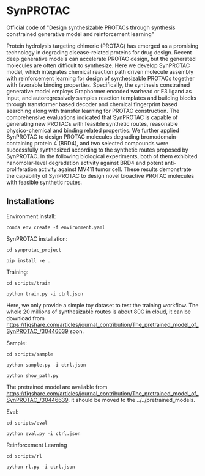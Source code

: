# SynPROTAC
Official code of "Design synthesizable PROTACs through synthesis constrained generative model and reinforcement learning"

Protein hydrolysis targeting chimeric (PROTAC) has emerged as a promising technology in degrading disease-related proteins for drug design. Recent deep generative models can accelerate PROTAC design, but the generated molecules are often difficult to synthesize. Here we develop SynPROTAC model, which integrates chemical reaction path driven molecule assembly with reinforcement learning for design of synthesizable PROTACs together with favorable binding properties. Specifically, the synthesis constrained generative model employs Graphormer encoded warhead or E3 ligand as input, and autoregressively samples reaction templates and building blocks through transformer based decoder and chemical fingerprint based searching along with transfer learning for PROTAC construction. The comprehensive evaluations indicated that SynPROTAC is capable of generating new PROTACs with feasible synthetic routes, reasonable physico-chemical and binding related properties. We further applied SynPROTAC to design PROTAC molecules degrading bromodomain-containing protein 4 (BRD4), and two selected compounds were successfully synthesized according to the synthetic routes proposed by SynPROTAC. In the following biological experiments, both of them exhibited nanomolar-level degradation activity against BRD4 and potent anti-proliferation activity against MV411 tumor cell. These results demonstrate the capability of SynPROTAC to design novel bioactive PROTAC molecules with feasible synthetic routes. 

## Installations
Environment install:

	conda env create -f environment.yaml 


SynPROTAC installation:

	cd synprotac_project

	pip install -e .

Training:

	cd scripts/train

	python train.py -i ctrl.json 

Here, we only provide a simple toy dataset to test the training workflow. The whole 20 millions of synthesizable routes is about 80G in cloud, it can be download from https://figshare.com/articles/journal_contribution/The_pretrained_model_of_SynPROTAC_/30446639 soon. 

Sample:

	cd scripts/sample 

	python sample.py -i ctrl.json 

	python show_path.py 

The pretrained model are avaliable from  https://figshare.com/articles/journal_contribution/The_pretrained_model_of_SynPROTAC_/30446639. it should be moved to the ../../pretrained_models.  

Eval:

	cd scripts/eval 

	python eval.py -i ctrl.json 

Reinforcement Learning

	cd scripts/rl

	python rl.py -i ctrl.json 

